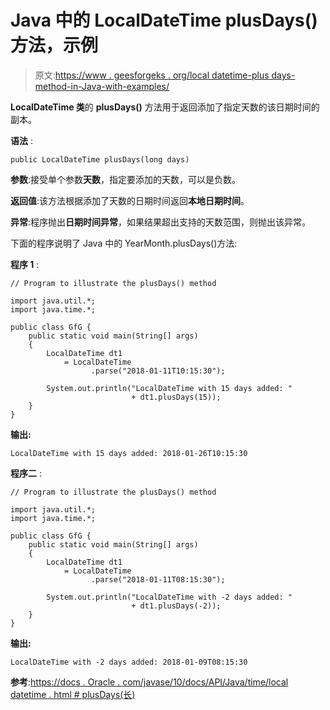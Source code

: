 # Java 中的 LocalDateTime plusDays()方法，示例

> 原文:[https://www . geesforgeks . org/local datetime-plus days-method-in-Java-with-examples/](https://www.geeksforgeeks.org/localdatetime-plusdays-method-in-java-with-examples/)

**LocalDateTime 类**的 **plusDays()** 方法用于返回添加了指定天数的该日期时间的副本。

**语法** :

```
public LocalDateTime plusDays(long days)

```

**参数**:接受单个参数**天数**，指定要添加的天数，可以是负数。

**返回值**:该方法根据添加了天数的日期时间返回**本地日期时间**。

**异常**:程序抛出**日期时间异常**，如果结果超出支持的天数范围，则抛出该异常。

下面的程序说明了 Java 中的 YearMonth.plusDays()方法:

**程序 1** :

```
// Program to illustrate the plusDays() method

import java.util.*;
import java.time.*;

public class GfG {
    public static void main(String[] args)
    {
        LocalDateTime dt1
            = LocalDateTime
                  .parse("2018-01-11T10:15:30");

        System.out.println("LocalDateTime with 15 days added: "
                           + dt1.plusDays(15));
    }
}
```

**输出:**

```
LocalDateTime with 15 days added: 2018-01-26T10:15:30

```

**程序二** :

```
// Program to illustrate the plusDays() method

import java.util.*;
import java.time.*;

public class GfG {
    public static void main(String[] args)
    {
        LocalDateTime dt1
            = LocalDateTime
                  .parse("2018-01-11T08:15:30");

        System.out.println("LocalDateTime with -2 days added: "
                           + dt1.plusDays(-2));
    }
}
```

**输出:**

```
LocalDateTime with -2 days added: 2018-01-09T08:15:30

```

**参考**:[https://docs . Oracle . com/javase/10/docs/API/Java/time/local datetime . html # plusDays(长)](https://docs.oracle.com/javase/10/docs/api/java/time/LocalDateTime.html#plusDays(long))